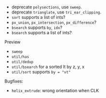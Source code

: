 - deprecate `polysections`, use `sweep`.
- deprecate `trianglate`, use `tri_ear_clipping`.
- `sort` supports a list of ints?
- `px_union`, `px_intersection`, `px_difference`?
- `bsearch` supports `by`, `idx`?
- `bsearch` supports a list of ints?

Preview

- `sweep`
- `util/has`
- `util/dedup`
- `util/bsearch` for a sorted lt by z, y, x
- `util/sort` supports `by = "vt"`

Bugfixes:
- `helix_extrude`: wrong orientation when CLK